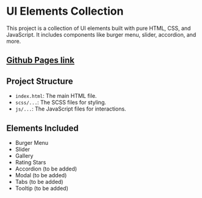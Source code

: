 # UI Elements Collection

This project is a collection of UI elements built with pure HTML, CSS, and JavaScript. It includes components like burger menu, slider, accordion, and more.

## <a href="https://robertsergeev.github.io/ui-elements-collection/">Github Pages link</a>   

## Project Structure

- `index.html`: The main HTML file.
- `scss/...`: The SCSS files for styling.
- `js/...`: The JavaScript files for interactions.

## Elements Included

- Burger Menu
- Slider
- Gallery
- Rating Stars
- Accordion (to be added)
- Modal (to be added)
- Tabs (to be added)
- Tooltip (to be added)
